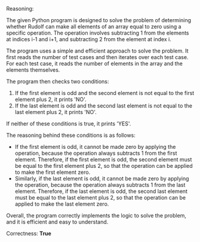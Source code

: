 Reasoning:

The given Python program is designed to solve the problem of determining whether Rudolf can make all elements of an array equal to zero using a specific operation. The operation involves subtracting 1 from the elements at indices i-1 and i+1, and subtracting 2 from the element at index i.

The program uses a simple and efficient approach to solve the problem. It first reads the number of test cases and then iterates over each test case. For each test case, it reads the number of elements in the array and the elements themselves.

The program then checks two conditions:

1. If the first element is odd and the second element is not equal to the first element plus 2, it prints 'NO'.
2. If the last element is odd and the second last element is not equal to the last element plus 2, it prints 'NO'.

If neither of these conditions is true, it prints 'YES'.

The reasoning behind these conditions is as follows:

* If the first element is odd, it cannot be made zero by applying the operation, because the operation always subtracts 1 from the first element. Therefore, if the first element is odd, the second element must be equal to the first element plus 2, so that the operation can be applied to make the first element zero.
* Similarly, if the last element is odd, it cannot be made zero by applying the operation, because the operation always subtracts 1 from the last element. Therefore, if the last element is odd, the second last element must be equal to the last element plus 2, so that the operation can be applied to make the last element zero.

Overall, the program correctly implements the logic to solve the problem, and it is efficient and easy to understand.

Correctness: **True**